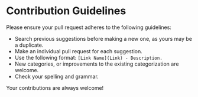 # Contribution Guidelines

Please ensure your pull request adheres to the following guidelines:

- Search previous suggestions before making a new one, as yours may be a duplicate.
- Make an individual pull request for each suggestion.
- Use the following format: `[Link Name](Link) - Description.`
- New categories, or improvements to the existing categorization are welcome.
- Check your spelling and grammar.
 
Your contributions are always welcome!